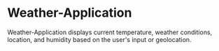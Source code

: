 # Weather-Application
 Weather-Application displays current temperature, weather conditions, location, and humidity based on the user's input or geolocation.
